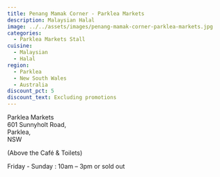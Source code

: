 ```yaml
---
title: Penang Mamak Corner - Parklea Markets
description: Malaysian Halal
image: ../../assets/images/penang-mamak-corner-parklea-markets.jpg
categories:
  - Parklea Markets Stall
cuisine:
  - Malaysian
  - Halal
region:
  - Parklea
  - New South Wales
  - Australia
discount_pct: 5
discount_text: Excluding promotions
---
```

Parklea Markets\
601 Sunnyholt Road,\
Parklea,\
NSW

(Above the Café & Toilets)

Friday - Sunday : 10am – 3pm or sold out
